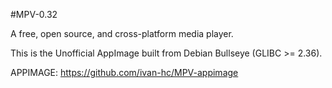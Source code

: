 #MPV-0.32
 
 A free, open source, and cross-platform media player.
 
 This is the Unofficial AppImage built from Debian Bullseye (GLIBC >= 2.36).
 
 APPIMAGE: https://github.com/ivan-hc/MPV-appimage
